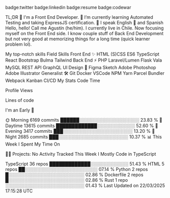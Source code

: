 badge:twitter badge:linkedin badge:resume badge:codewar

TL;DR 
💼   I'm a Front End Developer.
🌱   I’m currently learning Automated Testing and taking ExpressJS certification.
💬   I speak English 🏴󠁧󠁢󠁥󠁮󠁧󠁿 and Spanish
Hello, hello! 
Call me Agustín (he/him). I currently live in Chile. Now focusing myself on the Front End side. I know couple stuff of Back End Development but not very good at memorizing things for a long time (quick learner problem lol).

My top-notch skills 
Field	Skills
Front End ✨	HTML (S)CSS ES6 TypeScript React Bootstrap Bulma Tailwind
Back End ⚡️	PHP Laravel/Lumen Flask Vala MySQL REST API GraphQL
UI Design 🎨	Figma Sketch Adobe Photoshop Adobe Illustrator
Generalist 🛠	Git Docker VSCode NPM Yarn Parcel Bundler Webpack Kanban CI/CD
My Stats 
Code Time

Profile Views

Lines of code

I'm an Early 🐤

🌞 Morning                6169 commits        ██████░░░░░░░░░░░░░░░░░░░   23.83 % 
🌆 Daytime                13615 commits       █████████████░░░░░░░░░░░░   52.60 % 
🌃 Evening                3417 commits        ███░░░░░░░░░░░░░░░░░░░░░░   13.20 % 
🌙 Night                  2685 commits        ███░░░░░░░░░░░░░░░░░░░░░░   10.37 % 
📊 This Week I Spent My Time On

🐱‍💻 Projects: 
No Activity Tracked This Week
I Mostly Code in TypeScript

TypeScript               36 repos            █████████████░░░░░░░░░░░░   51.43 % 
HTML                     5 repos             ██░░░░░░░░░░░░░░░░░░░░░░░   07.14 % 
Python                   2 repos             █░░░░░░░░░░░░░░░░░░░░░░░░   02.86 % 
Dockerfile               2 repos             █░░░░░░░░░░░░░░░░░░░░░░░░   02.86 % 
Rust                     1 repo              ░░░░░░░░░░░░░░░░░░░░░░░░░   01.43 % 
Last Updated on 22/03/2025 17:15:28 UTC
